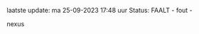 laatste update: 
ma 25-09-2023 17:48   uur 
Status: FAALT - fout - 
<div class="service R">nexus</div>